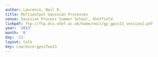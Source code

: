 ```yaml
---
author: Lawrence, Neil D.
title: Multioutput Gaussian Processes
venue: Gaussian Process Summer School, Sheffield
linkpdf: ftp://ftp.dcs.shef.ac.uk/home/neil/gp_gpss13_session2.pdf
year: '2013'
month: '6'
day: '11'
layout: talk
key: Lawrence:gpssTwo13
---
```

